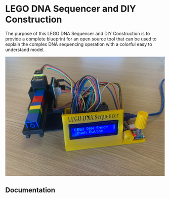 # LEGO DNA Sequencer and DIY Construction
The purpose of this LEGO DNA Sequencer and DIY Construction is to provide a complete blueprint for an open source tool that can be used to explain the complex DNA sequencing operation with a colorful easy to understand model.

![LEGO DNA Sequencer](https://github.com/TomRolander/LEGO_DNA_Sequencer/blob/main/Images/LEGO_DNA_Sequencer.jpg)


 ## Documentation
 
